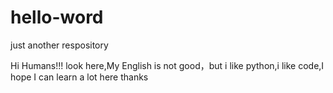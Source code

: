 # hello-word
just another respository

Hi Humans!!!
look here,My English is not good，but i like python,i like code,I hope I can learn a lot here
thanks

